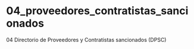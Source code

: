 # 04_proveedores_contratistas_sancionados
04 Directorio de Proveedores y Contratistas sancionados (DPSC)
